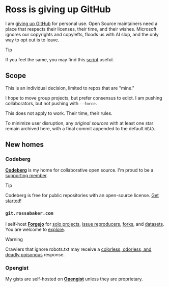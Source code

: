 # Ross is giving up GitHub

I am [giving up GitHub][give-up-github] for personal use.  Open Source
maintainers need a place that respects their licenses, their time, and
their wishes.  Microsoft ignores our copyrights and copylefts, floods
us with AI slop, and the only way to opt out is to leave.

> [!TIP] 
> If you feel the same, you may find this
> [script][give-up-github.sh] useful.

## Scope

This is an individual decision, limited to repos that are "mine."

I hope to move group projects, but prefer consensus to edict.  I am
pushing collaborators, but not pushing with `--force`.

This does not apply to work.  Their time, their rules.

To minimize user disruption, any *original sources* with at least one
star remain archived here, with a final commit appended to the default
`HEAD`.

## New homes

### Codeberg

[**Codeberg**][codeberg]</dfn> is my home for collaborative open
source.  I'm proud to be a [supporting member][codeberg-join].

> [!TIP]
> Codeberg is free for public repositories with an open-source
> license. [Get started][codeberg-get-started]!

### `git.rossabaker.com`

I self-host [**Forgejo**][self-hosted-forgejo] for [solo
projects][forgejo-ross], [issue reproducers][forgejo-repros],
[forks][forgejo-forks], and [datasets][forgejo-data].  You are welcome
to [explore][forgejo-explore].

> [!WARNING]
> Crawlers that ignore robots.txt may receive a [colorless, odorless, 
> and deadly poisonous][iocaine] response.

### Opengist

My gists are self-hosted on
[**Opengist**][self-hosted-opengist] unless they are
proprietary.

[codeberg]: https://codeberg.org/rossabaker
[codeberg-get-started]: https://docs.codeberg.org/getting-started
[codeberg-join]: https://join.codeberg.org
[forgejo-ross]: https://git.rossabaker.com/ross
[forgejo-repros]: https://git.rossabaker.com/repros
[forgejo-forks]: https://git.rossabaker.com/forks
[forgejo-data]: https://git.rossabaker.com/data
[forgejo-explore]: https://git.rossabaker.com/explore/repos
[give-up-github]: https://giveupgithub.org
[iocaine]: https://iocaine.madhouse-project.org
[self-hosted-forgejo]: https://git.rossabaker.com
[self-hosted-opengist]: https://paste.rossabaker.com
[give-up-github.sh]: https://codeberg.org/rossabaker/giveupgithub.sh
